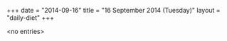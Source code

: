 +++
date = "2014-09-16"
title = "16 September 2014 (Tuesday)"
layout = "daily-diet"
+++

\<no entries\>